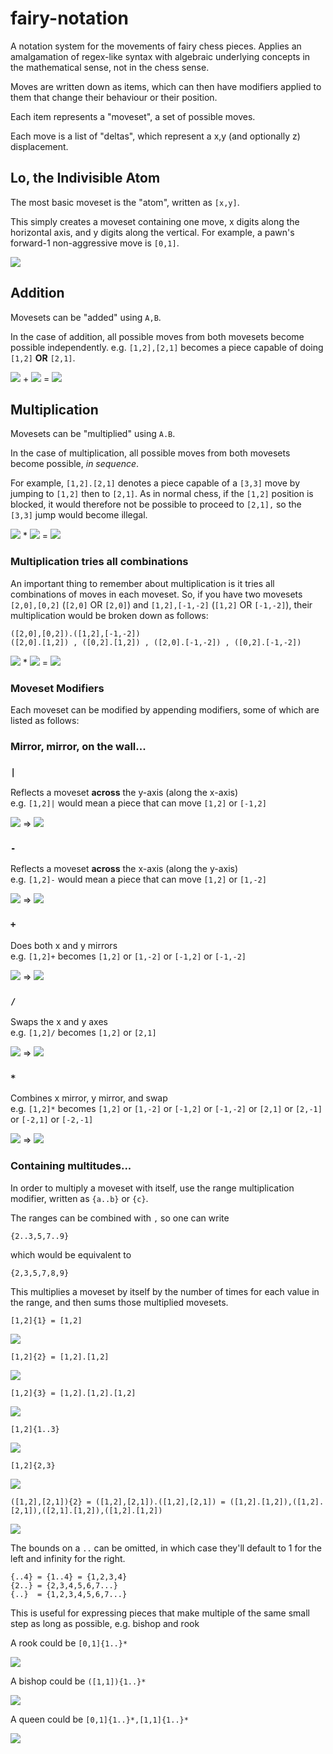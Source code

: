 # fairy-notation

A notation system for the movements of fairy chess pieces. Applies an
amalgamation of regex-like syntax with algebraic underlying concepts in the
mathematical sense, not in the chess sense.

Moves are written down as items, which can then have modifiers applied to them
that change their behaviour or their position.

Each item represents a "moveset", a set of possible moves.

Each move is a list of "deltas", which represent a x,y (and optionally z)
displacement.

## Lo, the Indivisible Atom

The most basic moveset is the "atom", written as `[x,y]`.

This simply creates a moveset containing one move, x digits along the
horizontal axis, and y digits along the vertical. For example, a pawn's
forward-1 non-aggressive move is `[0,1]`.

![](doc/images/./[1,2].png)

## Addition

Movesets can be "added" using `A,B`.

In the case of addition, all possible moves from both movesets become possible
independently. e.g. `[1,2],[2,1]` becomes a piece capable of doing `[1,2]`
**OR** `[2,1]`.

![](doc/images/./[1,2].png)
+
![](doc/images/./[2,1].png)
\=
![](doc/images/./[1,2],[2,1].png)

## Multiplication

Movesets can be "multiplied" using `A.B`.

In the case of multiplication, all possible moves from both movesets become
possible, *in sequence*. 

For example, `[1,2].[2,1]` denotes a piece capable of a `[3,3]` move by jumping
to `[1,2]` then to `[2,1]`. As in normal chess, if the `[1,2]` position is
blocked, it would therefore not be possible to proceed to `[2,1],` so the
`[3,3]` jump would become illegal.

![](doc/images/./[1,2].png)
*
![](doc/images/./[2,1].png)
\=
![](doc/images/./[1,2].[2,1].png)

### Multiplication tries all combinations

An important thing to remember about multiplication is it tries all
combinations of moves in each moveset. So, if you have two movesets
`[2,0],[0,2]` (`[2,0]` OR `[2,0]`) and `[1,2],[-1,-2]` (`[1,2]` OR `[-1,-2]`),
their multiplication would be broken down as follows:

```
([2,0],[0,2]).([1,2],[-1,-2])
([2,0].[1,2]) , ([0,2].[1,2]) , ([2,0].[-1,-2]) , ([0,2].[-1,-2])
```

![](doc/images/./[2,0],[0,2].png)
*
![](doc/images/./[1,2],[-1,-2].png)
\=
![](doc/images/./%28[2,0],[0,2]%29.%28[1,2],[-1,-2]%29.png)

### Moveset Modifiers

Each moveset can be modified by appending modifiers, some of which are listed as follows:

### Mirror, mirror, on the wall...

### `|`

  Reflects a moveset **across** the y-axis (along the x-axis)  
  e.g. `[1,2]|` would mean a piece that can move `[1,2]` or `[-1,2]`

  ![](doc/images/./[1,2].png) => ![](doc/images/./[1,2]|.png)

### `-`

  Reflects a moveset **across** the x-axis (along the y-axis)  
  e.g. `[1,2]-` would mean a piece that can move `[1,2]` or `[1,-2]`

  ![](doc/images/./[1,2].png) => ![](doc/images/./[1,2]-.png)

### `+`

  Does both x and y mirrors  
  e.g. `[1,2]+` becomes `[1,2]` or `[1,-2]` or `[-1,2]` or `[-1,-2]`

  ![](doc/images/./[1,2].png) => ![](doc/images/./[1,2]+.png)

### `/` 

  Swaps the x and y axes  
  e.g. `[1,2]/` becomes `[1,2]` or `[2,1]`

  ![](doc/images/./[1,2].png) => ![](doc/images/./[1,2]SLASH.png)

### `*`

  Combines x mirror, y mirror, and swap  
  e.g. `[1,2]*` becomes `[1,2]` or `[1,-2]` or `[-1,2]` or `[-1,-2]` or `[2,1]` or `[2,-1]` or `[-2,1]` or `[-2,-1]`

  ![](doc/images/./[1,2].png) => ![](doc/images/./[1,2]*.png)

### Containing multitudes...

In order to multiply a moveset with itself, use the range multiplication
modifier, written as `{a..b}` or `{c}`.

The ranges can be combined with `,` so one can write
```
{2..3,5,7..9}
```
which would be equivalent to
```
{2,3,5,7,8,9}
```

This multiplies a moveset by itself by the number of times for each value in
the range, and then sums those multiplied movesets.

`[1,2]{1} = [1,2]`

![](doc/images/[1,2]{1}.png)

`[1,2]{2} = [1,2].[1,2]`

![](doc/images/[1,2]{2}.png)

`[1,2]{3} = [1,2].[1,2].[1,2]`

![](doc/images/[1,2]{3}.png)

`[1,2]{1..3}`

![](doc/images/[1,2]{1,2,3}.png)

`[1,2]{2,3}`

![](doc/images/[1,2]{2,3}.png)

`([1,2],[2,1]){2} = ([1,2],[2,1]).([1,2],[2,1]) = ([1,2].[1,2]),([1,2].[2,1]),([2,1].[1,2]),([1,2].[1,2])`

![](doc/images/%28[1,2],[2,1]%29{2}.png)

The bounds on a `..` can be omitted, in which case they'll default to 1 for the
left and infinity for the right.

```
{..4} = {1..4} = {1,2,3,4}
{2..} = {2,3,4,5,6,7...}
{..}  = {1,2,3,4,5,6,7...}
```

This is useful for expressing pieces that make multiple of the same small step
as long as possible, e.g. bishop and rook

A rook could be `[0,1]{1..}*`

![](doc/images/[1,1]{1..4}*.png)

A bishop could be `([1,1]){1..}*`

![](doc/images/[1,1]{1..4}*.png)

A queen could be `[0,1]{1..}*,[1,1]{1..}*`

![](doc/images/[0,1]{1..4}*,[1,1]{1..4}*.png)


